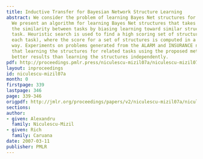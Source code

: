 ```yaml
---
title: Inductive Transfer for Bayesian Network Structure Learning
abstract: We consider the problem of learning Bayes Net structures for related tasks.
  We present an algorithm for learning Bayes Net structures that takes advantage of
  the similarity between tasks by biasing learning toward similar structures for each
  task. Heuristic search is used to find a high scoring set of structures (one for
  each task), where the score for a set of structures is computed in a principled
  way. Experiments on problems generated from the ALARM and INSURANCE networks show
  that learning the structures for related tasks using the proposed method yields
  better results than learning the structures independently.
pdf: http://proceedings.pmlr.press/niculescu-mizil07a/niculescu-mizil07a.pdf
layout: inproceedings
id: niculescu-mizil07a
month: 0
firstpage: 339
lastpage: 346
page: 339-346
origpdf: http://jmlr.org/proceedings/papers/v2/niculescu-mizil07a/niculescu-mizil07a.pdf
sections: 
author:
- given: Alexandru
  family: Niculescu-Mizil
- given: Rich
  family: Caruana
date: 2007-03-11
publisher: PMLR
---
```

